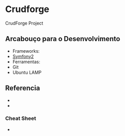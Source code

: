 # Crudforge #

CrudForge Project


## Arcabouço para o Desenvolvimento ##
* Frameworks:
 * [Symfony2]
* Ferramentas:
 * Git
 * Ubuntu LAMP

## Referencia ##
* [Symfony2]: http://symfony.com/doc/current/quick_tour/the_big_picture.html (Symfony2 Get Started)
* [2]: http://daringfireball.net/projects/markdown/syntax (Markdown Syntax)

### Cheat Sheet ###
* [3]: https://github.com/adam-p/markdown-here/wiki/Markdown-Cheatsheet (Markdown-Cheatsheet)
